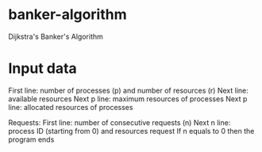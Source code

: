 # banker-algorithm
Dijkstra's Banker's Algorithm

# Input data
First line: number of processes (p) and number of resources (r)
Next line: available resources
Next p line: maximum resources of processes
Next p line: allocated resources of processes

Requests:
First line: number of consecutive requests (n)
Next n line: process ID (starting from 0) and resources request
If n equals to 0 then the program ends

